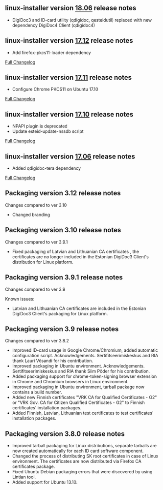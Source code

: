 linux-installer version [18.06](https://github.com/open-eid/linux-installer/releases/tag/v18.06) release notes
--------------------------------------
- DigiDoc3 and ID-card utility (qdigidoc, qesteidutil) replaced with new dependency DigiDoc4 Client (qdigidoc4)

linux-installer version [17.12](https://github.com/open-eid/linux-installer/releases/tag/v17.12) release notes
--------------------------------------
- Add firefox-pkcs11-loader dependency

[Full Changelog](https://github.com/open-eid/linux-installer/compare/v17.11...v17.12)

linux-installer version [17.11](https://github.com/open-eid/linux-installer/releases/tag/v17.11) release notes
--------------------------------------
- Configure Chrome PKCS11 on Ubuntu 17.10

[Full Changelog](https://github.com/open-eid/linux-installer/compare/v17.10...v17.11)

linux-installer version [17.10](https://github.com/open-eid/linux-installer/releases/tag/v17.10) release notes
--------------------------------------
- NPAPI plugin is deprecated
- Update esteid-update-nssdb script

[Full Changelog](https://github.com/open-eid/linux-installer/compare/v17.06...v17.10)

linux-installer version [17.06](https://github.com/open-eid/linux-installer/releases/tag/v17.06) release notes
--------------------------------------
- Added qdigidoc-tera dependency

[Full Changelog](https://github.com/open-eid/linux-installer/compare/v3.12.0...v17.06)

Packaging version 3.12 release notes
--------------------------------------
Changes compared to ver 3.10

- Changed branding


Packaging version 3.10 release notes
--------------------------------------
Changes compared to ver 3.9.1

- Fixed packaging of Latvian and Lithuanian CA certificates , the certificates are no longer included in the Estonian DigiDoc3 Client's distribution for Linux platform.


Packaging version 3.9.1 release notes
--------------------------------------
Changes compared to ver 3.9

Known issues: 
- Latvian and Lithuanian CA certificates are included in the Estonian DigiDoc3 Client's packaging for Linux platform.


Packaging version 3.9 release notes
--------------------------------------
Changes compared to ver 3.8.2

- Improved ID-card usage in Google Chrome/Chromium, added automatic configuration script. Acknowledgements. Sertifitseerimiskeskus and RIA thank Lauri Võsandi for his contribution.
- Improved packaging in Ubuntu environment. Acknowledgements. Sertifitseerimiskeskus and RIA thank Siim Põder for his contribution. 
- Added packaging support for chrome-token-signing browser extension in Chrome and Chromium browsers in Linux environment.
- Improved packaging in Ubuntu environment, tarball package now contains a build number.
- Added new Finnish certificates "VRK CA for Qualified Certificates - G2" or "VRK Gov. CA for Citizen Qualified Certificates - G2" to Finnish certificates' installation packages. 
- Added Finnish, Latvian, Lithuanian test certificates to test certificates' installation packages. 


Packaging version 3.8.0 release notes
--------------------------------------

- Improved tarball packaging for Linux distributions, separate tarballs are now created automatically for each ID card software component.
- Changed the process of distributing SK root certificates in case of Linux environment. The certificates are now distributed via Firefox CA certificates package.
- Fixed Ubuntu Debian packaging errors that were discovered by using Lintian tool.
- Added support for Ubuntu 13.10. 